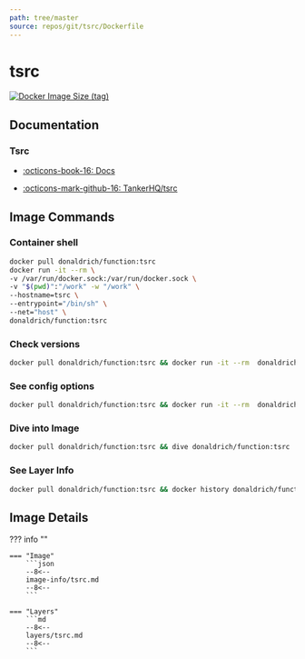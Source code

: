 ```yaml
---
path: tree/master
source: repos/git/tsrc/Dockerfile
---
```


# tsrc

[![Docker Image Size (tag)](https://img.shields.io/docker/image-size/donaldrich/function/tsrc?color=blue&label=donaldrich/function:tsrc&logo=docker&style=flat-square)](https://hub.docker.com/r/donaldrich/function/tsrc)

## Documentation

### Tsrc

- [:octicons-book-16: Docs](https://tankerhq.github.io/tsrc)

- [:octicons-mark-github-16: TankerHQ/tsrc](https://github.com/TankerHQ/tsrc)

## Image Commands

### Container shell

```sh
docker pull donaldrich/function:tsrc
docker run -it --rm \
-v /var/run/docker.sock:/var/run/docker.sock \
-v "$(pwd)":"/work" -w "/work" \
--hostname=tsrc \
--entrypoint="/bin/sh" \
--net="host" \
donaldrich/function:tsrc
```

### Check versions

```sh
docker pull donaldrich/function:tsrc && docker run -it --rm  donaldrich/function:tsrc validate
```

### See config options

```sh
docker pull donaldrich/function:tsrc && docker run -it --rm  donaldrich/function:tsrc help
```

### Dive into Image

```sh
docker pull donaldrich/function:tsrc && dive donaldrich/function:tsrc
```

### See Layer Info

```sh
docker pull donaldrich/function:tsrc && docker history donaldrich/function:tsrc
```

## Image Details

??? info ""

    === "Image"
        ```json
        --8<--
        image-info/tsrc.md
        --8<--
        ```

    === "Layers"
        ```md
        --8<--
        layers/tsrc.md
        --8<--
        ```
